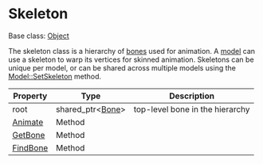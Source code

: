 # Skeleton

Base class: [Object](Object.md)

The skeleton class is a hierarchy of [bones](Bone.md) used for animation. A [model](Model.md) can use a skeleton to warp its vertices for skinned animation. Skeletons can be unique per model, or can be shared across multiple models using the [Model::SetSkeleton](Model_SetSkeleton.md) method.

| Property | Type | Description |
|---|---|---|
| root | shared_ptr<[Bone](Bone.md)\> | top-level bone in the hierarchy |
| [Animate](Skeleton_Animate.md) | Method |  |
| [GetBone](Skeleton_GetBone.md) | Method |  |
| [FindBone](Skeleton_FindBone.md) | Method |  |
